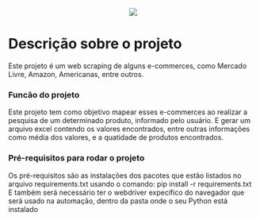 <p align="center">
    <img src="http://img.shields.io/static/v1?label=STATUS&message=EM%20DESNVOLVIMENTO&color=GREEN&style=for-the-badge" algin="center"/>
</p>

# Descrição sobre o projeto
<p>Este projeto é um web scraping de alguns e-commerces, como Mercado Livre, Amazon, Americanas, entre outros.</p>

### Funcão do projeto
<p>Este projeto tem como objetivo mapear esses e-commerces ao realizar a pesquisa de um determinado produto, informado pelo usuário. E gerar um arquivo excel contendo os valores encontrados, entre outras informações como média dos valores, e a quatidade de produtos encontrados.</p>

### Pré-requisitos para rodar o projeto
<p>
    Os pré-requisitos são as instalações dos pacotes que estão listados no arquivo requirements.txt usando o comando: pip install -r requirements.txt
    <br/>
    E também será necessário ter o webdriver expecífico do navegador que será usado na automação, dentro da pasta onde o seu Python está instalado
</p>
